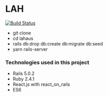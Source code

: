 # LAH

[![Build Status](https://travis-ci.org/fmauricios/lahaus.svg?branch=master)](https://travis-ci.org/fmauricios/lahaus)

- git clone
- cd lahaus
- rails db:drop db:create db:migrate db:seed
- yarn rails-server


### Technologies used in this project

- Rails 5.0.2
- Ruby 2.4.1
- React.js with react_on_rails
- ES6
